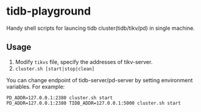 # tidb-playground
Handy shell scripts for launcing tidb cluster(tidb/tikv/pd) in single machine.

## Usage

1. Modify `tikvs` file, specify the addresses of tikv-server.
2. `cluster.sh [start|stop|clean]`

You can change endpoint of tidb-server/pd-server by setting environment variables.
For example:
```
PD_ADDR=127.0.0.1:2380 cluster.sh start
PD_ADDR=127.0.0.1:2380 TIDB_ADDR=127.0.0.1:5000 cluster.sh start
```
